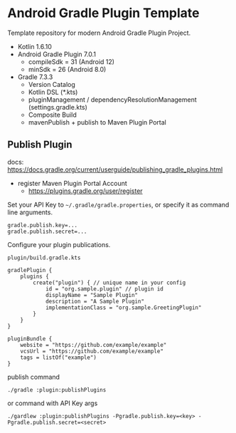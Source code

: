 # Android Gradle Plugin Template

Template repository for modern Android Gradle Plugin Project.

* Kotlin 1.6.10
* Android Gradle Plugin 7.0.1
  * compileSdk = 31 (Android 12)
  * minSdk = 26 (Android 8.0)
* Gradle 7.3.3
  * Version Catalog
  * Kotlin DSL (*.kts)
  * pluginManagement / dependencyResolutionManagement (settings.gradle.kts)
  * Composite Build
  * mavenPublish + publish to Maven Plugin Portal

## Publish Plugin

docs: https://docs.gradle.org/current/userguide/publishing_gradle_plugins.html

* register Maven Plugin Portal Account
  * https://plugins.gradle.org/user/register

Set your API Key to `~/.gradle/gradle.properties`, or specify it as command line arguments.

```properties
gradle.publish.key=...
gradle.publish.secret=...
```

Configure your plugin publications.

`plugin/build.gradle.kts`

```
gradlePlugin {
    plugins {
        create("plugin") { // unique name in your config
            id = "org.sample.plugin" // plugin id
            displayName = "Sample Plugin"
            description = "A Sample Plugin"
            implementationClass = "org.sample.GreetingPlugin"
        }
    }
}

pluginBundle {
    website = "https://github.com/example/example"
    vcsUrl = "https://github.com/example/example"
    tags = listOf("example")
}
```

publish command

```shell
./gradle :plugin:publishPlugins
```

or command with API Key args

```shell
./gardlew :plugin:publishPlugins -Pgradle.publish.key=<key> -Pgradle.publish.secret=<secret>
```

